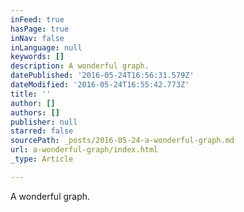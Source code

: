 ```yaml
---
inFeed: true
hasPage: true
inNav: false
inLanguage: null
keywords: []
description: A wonderful graph.
datePublished: '2016-05-24T16:56:31.579Z'
dateModified: '2016-05-24T16:55:42.773Z'
title: ''
author: []
authors: []
publisher: null
starred: false
sourcePath: _posts/2016-05-24-a-wonderful-graph.md
url: a-wonderful-graph/index.html
_type: Article

---
```

A wonderful graph.